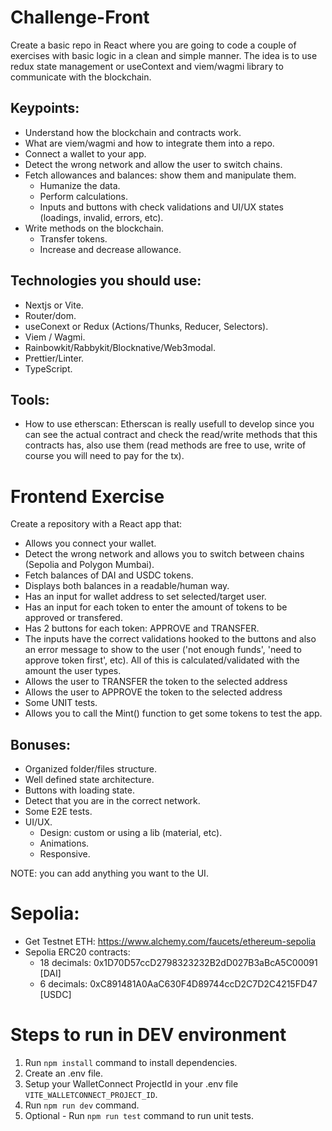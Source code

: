 # Challenge-Front
Create a basic repo in React where you are going to code a couple of exercises with basic logic in a clean and simple manner.
The idea is to use redux state management or useContext and viem/wagmi library to communicate with the blockchain.

## **Keypoints:**

- Understand how the blockchain and contracts work.
- What are viem/wagmi and how to integrate them into a repo.
- Connect a wallet to your app.
- Detect the wrong network and allow the user to switch chains.
- Fetch allowances and balances: show them and manipulate them.
  - Humanize the data.
  - Perform calculations.
  - Inputs and buttons with check validations and UI/UX states (loadings, invalid, errors, etc).
- Write methods on the blockchain.
  - Transfer tokens.
  - Increase and decrease allowance.

## Technologies you should use:

- Nextjs or Vite.
- Router/dom.
- useConext or Redux (Actions/Thunks, Reducer, Selectors).
- Viem / Wagmi.
- Rainbowkit/Rabbykit/Blocknative/Web3modal.
- Prettier/Linter.
- TypeScript.

  
## Tools:
- How to use etherscan: Etherscan is really usefull to develop since you can see the actual contract and check the read/write methods that this contracts has, also use them (read methods are free to use, write of course you will need to pay for the tx).

# Frontend Exercise
Create a repository with a React app that:

- Allows you connect your wallet.
- Detect the wrong network and allows you to switch between chains (Sepolia and Polygon Mumbai).
- Fetch balances of DAI and USDC tokens.
- Displays both balances in a readable/human way.
- Has an input for wallet address to set selected/target user.
- Has an input for each token to enter the amount of tokens to be approved or transfered.
- Has 2 buttons for each token: APPROVE and TRANSFER.
- The inputs have the correct validations hooked to the buttons and also an error message to show to the user ('not enough funds', 'need to approve token first', etc). All of this is calculated/validated with the amount the user types.
- Allows the user to TRANSFER the token to the selected address
- Allows the user to APPROVE the token to the selected address
- Some UNIT tests.
- Allows you to call the Mint() function to get some tokens to test the app.

## Bonuses:

- Organized folder/files structure.
- Well defined state architecture.
- Buttons with loading state.
- Detect that you are in the correct network.
- Some E2E tests.
- UI/UX.
  - Design: custom or using a lib (material, etc).
  - Animations.
  - Responsive.

NOTE: you can add anything you want to the UI.

# Sepolia:
- Get Testnet ETH: https://www.alchemy.com/faucets/ethereum-sepolia
- Sepolia ERC20 contracts:
  - 18 decimals: 0x1D70D57ccD2798323232B2dD027B3aBcA5C00091 [DAI]
  - 6 decimals: 0xC891481A0AaC630F4D89744ccD2C7D2C4215FD47 [USDC]

# Steps to run in DEV environment
1. Run `npm install` command to install dependencies.
2. Create an .env file.
3. Setup your WalletConnect ProjectId in your .env file `VITE_WALLETCONNECT_PROJECT_ID`.
4. Run `npm run dev` command.
5. Optional - Run `npm run test` command to run unit tests.
